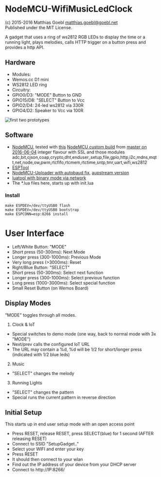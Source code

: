 NodeMCU-WifiMusicLedClock
=========================
(c) 2015-2016 Matthias Goebl <matthias.goebl@goebl.net>  
Published under the MIT License.

A gadget that uses a ring of ws2812 RGB LEDs to display the time or a running light,
plays melodies, calls HTTP trigger on a button press and provides a http API.


Hardware
---------

- Modules:
 - Wemos.cc D1 mini
 - WS2812 LED ring
- Circuitry:
 - GPIO0/D3: "MODE" Button to GND
 - GPIO15/D8: "SELECT" Button to Vcc
 - GPIO2/D4: 24-led ws2812 via 330R
 - GPIO4/D2: Speaker to Vcc via 100R

![first two prototypes](wifimusicledclocks.jpg?raw=true "first two prototypes")

Software
--------
- [NodeMCU](https://github.com/nodemcu/nodemcu-firmware), tested with
 [this](https://github.com/matgoebl/nodemcu-wifimusicledclock/releases/download/v2.0/nodemcu-master-25-modules-2016-06-04-14-47-40-integer.bin)
 [NodeMCU custom build](http://nodemcu-build.com/) from [master on 2016-06-04](https://github.com/nodemcu/nodemcu-firmware/commit/cdaf6344457ae427d8c06ac28a645047f9e0f588)
 integer flavour with SSL and those modules adc,bit,cjson,coap,crypto,dht,enduser_setup,file,gpio,http,i2c,mdns,mqtt,net,node,ow,pwm,rtcfifo,rtcmem,rtctime,sntp,tmr,uart,wifi,ws2812
- [ESPTool](https://github.com/themadinventor/esptool)
- [NodeMCU-Uploader with autobaud fix](https://github.com/matgoebl/nodemcu-uploader), [aupstream version](https://github.com/kmpm/nodemcu-uploader)
- [luatool with binary mode via network](https://github.com/matgoebl/luatool)
- The *.lua files here, starts up with init.lua

### Install
    make ESPDEV=/dev/ttyUSB0 flash
    make ESPDEV=/dev/ttyUSB0 bootstrap
    make ESPCONN=esp:8266 install


User Interface
==============
- Left/White Button: "MODE"
 - Short press (50-300ms): Next Mode
 - Longer press (300-1000ms): Previous Mode
 - Very long press (>3000ms): Reset
- Right/Blue Button: "SELECT"
 - Short press (50-300ms): Select next function
 - Longer press (300-1000ms): Select previous function
 - Long press (1000-3000ms): Select special function
- Small Reset Button (on Wemos Board)


Display Modes
-------------
"MODE" toggles through all modes.

1. Clock & IoT
 - Special switches to demo mode (one way, back to normal mode with 3x "MODE")
 - Next/prev calls the configured IoT URL
 - The URL may contain a %d, %d will be 1/2 for short/longer press (indicated with 1/2 blue leds)
2. Music
 - "SELECT" changes the melody
3. Running Lights
 - "SELECT" changes the pattern
 - Special runs the current pattern in reverse direction


Initial Setup
-------------
This starts up in end user setup mode with an open access point

- Press RESET, release RESET, press SELECT(blue) for 1 second (AFTER releasing RESET)
- Connect to SSID "SetupGadget.."
- Select your WIFI and enter your key
- Press RESET
- It should then connect to your wlan
- Find out the IP address of your device from your DHCP server
- Connect to http://IP:8266/
